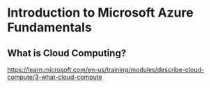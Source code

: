 # Introduction to Microsoft Azure Fundamentals

## What is Cloud Computing?
https://learn.microsoft.com/en-us/training/modules/describe-cloud-compute/3-what-cloud-compute